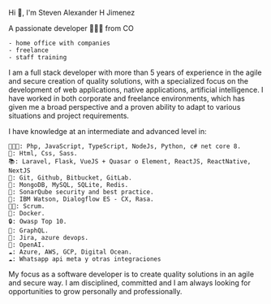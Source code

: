 

Hi 👋, I'm Steven Alexander H Jimenez

A passionate developer 👨🏻‍💻 from CO 

    - home office with companies
    - freelance
    - staff training 
    
I am a full stack developer with more than 5 years of experience in the agile and secure creation of quality solutions, with a specialized focus on the development of web applications, native applications, artificial intelligence. I have worked in both corporate and freelance environments, which has given me a broad perspective and a proven ability to adapt to various situations and project requirements.

I have knowledge at an intermediate and advanced level in:

    👨🏻‍💻: Php, JavaScript, TypeScript, NodeJs, Python, c# net core 8.
    🔖: Html, Css, Sass.
    📚: Laravel, Flask, VueJS + Quasar o Element, ReactJS, ReactNative, NextJS
    🧰: Git, Github, Bitbucket, GitLab.
    💾: MongoDB, MySQL, SQLite, Redis.
    🥷: SonarQube security and best practice.
    🤖: IBM Watson, Dialogflow ES - CX, Rasa.
    👨‍🏫: Scrum.
    🫙: Docker.
    🔒: Owasp Top 10.
    💁: GraphQL.
    🧰: Jira, azure devops.
    🤖: OpenAI.
    ☁: Azure, AWS, GCP, Digital Ocean.
    ☁: Whatsapp api meta y otras integraciones

My focus as a software developer is to create quality solutions in an agile and secure way. I am disciplined, committed and I am always looking for opportunities to grow personally and professionally.
